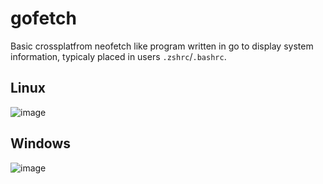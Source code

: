 # gofetch

Basic crossplatfrom neofetch like program written in go to display system information, typicaly placed in users `.zshrc`/`.bashrc`.

## Linux

![image](https://user-images.githubusercontent.com/23175651/166122044-9ecc60ed-c3a2-493e-873a-ce932a7d4eb4.png)


## Windows

![image](https://user-images.githubusercontent.com/23175651/166122049-2da6a435-9386-4828-859f-760fe8a25ef7.png)
